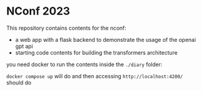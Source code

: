 # NConf 2023

This repository contains contents for the nconf:
- a web app with a flask backend to demonstrate the usage of the openai gpt api
- starting code contents for building the transformers architecture

you need docker to run the contents inside the `./diary` folder:

`docker compose up` will do and then accessing `http://localhost:4200/` should do
